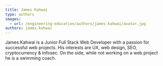 ```yaml
---
title: James Kahwai
type: authors
images:
  - url: /engineering-education/authors/james-kahwai/avatar.jpg
authors: james-kahwai
---
```

James Kahwai is a Junior Full Stack Web Developer with a passion for successful web projects. His interests are UX, web design, SEO, cryptocurrency & Infosec. On the side, while not working on a web project he is a swimming coach.
